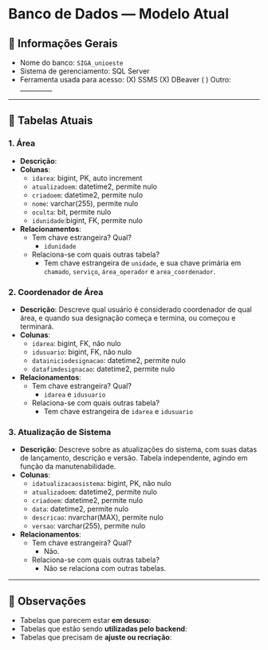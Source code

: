 # Banco de Dados — Modelo Atual

## 🧩 Informações Gerais

- Nome do banco: `SIGA_unioeste`
- Sistema de gerenciamento: SQL Server
- Ferramenta usada para acesso: (X) SSMS  (X) DBeaver  ( ) Outro: __________

---

## 📑 Tabelas Atuais

### 1. Área

- **Descrição**:
- **Colunas**:
  - `idarea`: bigint, PK, auto increment
  - `atualizadoem`: datetime2, permite nulo
  - `criadoem`: datetime2, permite nulo
  - `nome`: varchar(255), permite nulo
  - `oculta`: bit, permite nulo
  - `idunidade`:bigint, FK, permite nulo
- **Relacionamentos**:
  - Tem chave estrangeira? Qual?
    - `idunidade`
  - Relaciona-se com quais outras tabela?
    - Tem chave estrangeira de `unidade`, e sua chave primária em `chamado`, `serviço`, `área_operador` e `area_coordenador`.

### 2. Coordenador de Área

- **Descrição**: Descreve qual usuário é considerado coordenador de qual área, e quando sua designação começa e termina, ou começou e terminará.
- **Colunas**:
  - `idarea`: bigint, FK, não nulo
  - `idusuario`: bigint, FK, não nulo
  - `datainiciodesignacao`: datetime2, permite nulo
  - `datafimdesignacao`: datetime2, permite nulo
- **Relacionamentos**:
  - Tem chave estrangeira? Qual?
    - `idarea` e `idusuario`
  - Relaciona-se com quais outras tabela?
    - Tem chave estrangeira de `idarea` e `idusuario`

### 3. Atualização de Sistema

- **Descrição**: Descreve sobre as atualizações do sistema, com suas datas de lançamento, descrição e versão. Tabela independente, agindo em função da manutenabilidade.
- **Colunas**:
  - `idatualizacaosistema`: bigint, PK, não nulo
  - `atualizadoem`: datetime2, permite nulo
  - `criadoem`: datetime2, permite nulo
  - `data`: datetime2, permite nulo
  - `descricao`: nvarchar(MAX), permite nulo
  - `versao`: varchar(255), permite nulo
- **Relacionamentos**:
  - Tem chave estrangeira? Qual?
    - Não.
  - Relaciona-se com quais outras tabela?
    - Não se relaciona com outras tabelas.
  
---

## 🧪 Observações

- Tabelas que parecem estar **em desuso**:  
- Tabelas que estão sendo **utilizadas pelo backend**:
- Tabelas que precisam de **ajuste ou recriação**:
